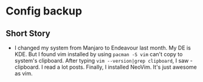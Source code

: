 # Config backup

## Short Story
- I changed my system from Manjaro to Endeavour last month. My DE is KDE. But I found vim installed by using `pacman -S vim` can't copy to system's clipboard. After typing `vim --version|grep clipboard`, I saw -clipboard. I read a lot posts. Finally, I installed NeoVim. It's just awesome as vim.
